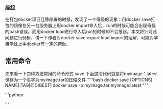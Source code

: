 ### 缘起
在打包docker项目迁移部署的时候，发现了一个奇怪的现象：用docker save打包的镜像在另一台服务器上用docker import导入后，run的时候可能会出现奇怪的bash错误，而用docker load进行导入后run的时候却不会报错。本文将针对此问题进行分析，讲一下作者对docker save export load import的理解，可能对学弟学妹上手docker有一定的帮助。

## 常用命令
先来看一下四种方法常用的命令形式
save
下面这段代码就是将myimage：latest保存为一个名字为myimage.tar的压缩文件
"""bash
docker save [OPTIONS] NAME[:TAG|@DIGEST]
docker save -o myimage.tar myimage:latest
"""

'''python

'''
